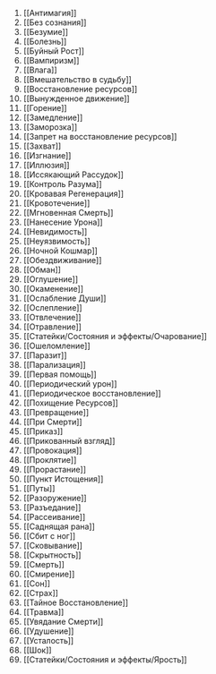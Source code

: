 
1. [[Антимагия]]
2. [[Без сознания]]
3. [[Безумие]]
4. [[Болезнь]]
5. [[Буйный Рост]]
6. [[Вампиризм]]
7. [[Влага]]
8. [[Вмешательство в  судьбу]]
9. [[Восстановление ресурсов]]
10. [[Вынужденное движение]]
11. [[Горение]]
12. [[Замедление]]
13. [[Заморозка]]
14. [[Запрет на восстановление ресурсов]]
15. [[Захват]]
16. [[Изгнание]]
17. [[Иллюзия]]
18. [[Иссякающий Рассудок]]
19. [[Контроль Разума]]
20. [[Кровавая Регенерация]]
21. [[Кровотечение]]
22. [[Мгновенная Смерть]]
23. [[Нанесение Урона]]
24. [[Невидимость]]
25. [[Неуязвимость]]
26. [[Ночной Кошмар]]
27. [[Обездвиживание]]
28. [[Обман]]
29. [[Оглушение]]
30. [[Окаменение]]
31. [[Ослабление Души]]
32. [[Ослепление]]
33. [[Отвлечение]]
34. [[Отравление]]
35. [[Статейки/Состояния и эффекты/Очарование]]
36. [[Ошеломление]]
37. [[Паразит]]
38. [[Парализация]]
39. [[Первая помощь]]
40. [[Периодический урон]]
41. [[Периодическое восстановление]]
42. [[Похищение Ресурсов]]
43. [[Превращение]]
44. [[При Смерти]]
45. [[Приказ]]
46. [[Прикованный взгляд]]
47. [[Провокация]]
48. [[Проклятие]]
49. [[Прорастание]]
50. [[Пункт Истощения]]
51. [[Путы]]
52. [[Разоружение]]
53. [[Разъедание]]
54. [[Рассеивание]]
55. [[Саднящая рана]]
56. [[Сбит с ног]]
57. [[Сковывание]]
58. [[Скрытность]]
59. [[Смерть]]
60. [[Смирение]]
61. [[Сон]]
62. [[Страх]]
63. [[Тайное Восстановление]]
64. [[Травма]]
65. [[Увядание Смерти]]
66. [[Удушение]]
67. [[Усталость]]
68. [[Шок]]
69. [[Статейки/Состояния и эффекты/Ярость]]